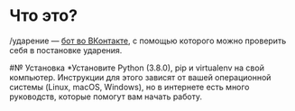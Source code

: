 # Что это? 

/ударение — [бот во ВКонтакте](http://vk.com/udarenie "Откроется ссылка, ведущая на бота во ВКонтакте"), с помощью которого можно проверить себя в постановке ударения. 

#№ Установка
*Установите Python (3.8.0), pip и virtualenv на свой компьютер. Инструкции для этого зависят от вашей операционной системы (Linux, macOS, Windows), но в интернете есть много руководств, которые помогут вам начать работу.
